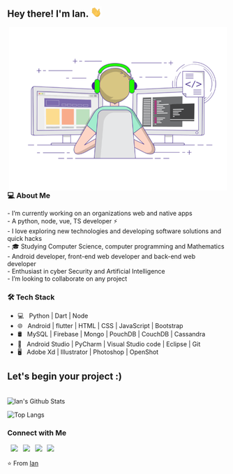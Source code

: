 <h2> Hey there! I'm Ian. <img src="https://raw.githubusercontent.com/Ian-Kibet/Ian-Kibet/master/Hi.gif" width="25"></h2>
<img align="right" alt="GIF" src="https://raw.githubusercontent.com/Ian-Kibet/Ian-Kibet/master/gif3.gif" width="500"/>

<h3> 💻 About Me </h3>
- I’m currently working on an organizations web and native apps &nbsp;<br>
- A python, node, vue, TS developer ⚡ &nbsp;<br>
- I love exploring new technologies and developing software solutions and quick hacks&nbsp;<br>
- 🎓 Studying Computer Science, computer programming and Mathematics&nbsp;<br>
- Android developer, front-end web developer and back-end web developer&nbsp;<br>
- Enthusiast in cyber Security and Artificial Intelligence &nbsp;<br>
- I’m looking to collaborate on any project &nbsp;<br>

<h3>🛠 Tech Stack</h3>

- 💻 &nbsp; Python | Dart | Node
- 🌐 &nbsp; Android | flutter | HTML | CSS | JavaScript | Bootstrap 
- 🛢 &nbsp; MySQL | Firebase | Mongo | PouchDB | CouchDB | Cassandra
- 🔧 &nbsp; Android Studio | PyCharm | Visual Studio code | Eclipse | Git
- 🖥 &nbsp; Adobe Xd | Illustrator | Photoshop | OpenShot

## Let's begin your project :)

<br>

<img align="center" src="https://github-readme-stats.vercel.app/api?username=Ian-Kibet&include_all_commits=true&count_private=true&show_icons=true&line_height=20&title_color=7A7ADB&icon_color=2234AE&text_color=D3D3D3&bg_color=0,000000,130F40" alt="Ian's Github Stats">

</br>

![Top Langs](https://github-readme-stats.vercel.app/api/top-langs/?username=Ian-Kibet&layout=compact&text_color=daf7dc&bg_color=151515)

<h3> Connect with Me </h3>

<p align="left">
&nbsp; <a href="https://twitter.com/ian_keezy" target="_blank" rel="noopener noreferrer"><img src="https://img.icons8.com/plasticine/100/000000/twitter.png" width="50" /></a>  
&nbsp; <a href="https://www.instagram.com/its_ian/" target="_blank" rel="noopener noreferrer"><img src="https://img.icons8.com/plasticine/100/000000/instagram-new.png" width="50" /></a>  
&nbsp; <a href="https://www.linkedin.com/in/its_ian/" target="_blank" rel="noopener noreferrer"><img src="https://img.icons8.com/plasticine/100/000000/linkedin.png" width="50" /></a>
&nbsp; <a href="mailto:254710710037@ya.ru" target="_blank" rel="noopener noreferrer"><img src="https://img.icons8.com/plasticine/100/000000/gmail.png"  width="50" /></a>
</p>

⭐️ From [Ian](https://github.com/Ian-Kibet)
